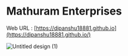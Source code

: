 # Mathuram Enterprises
 Web URL : [https://dipanshu18881.github.io](https://dipanshu18881.github.io/)
 
 ![Untitled design (1)](https://github.com/dipanshu18881/dipanshu18881.github.io/assets/66013226/69ca1e9a-c8e6-4949-850c-60b6f4ab2c17)
